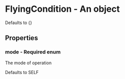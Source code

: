 

# FlyingCondition - An object



Defaults to {}



## Properties



### mode - Required enum



 The mode of operation



Defaults to SELF

